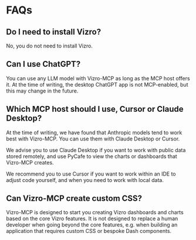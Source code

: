# FAQs

## Do I need to install Vizro?

No, you do not need to install Vizro.

## Can I use ChatGPT?

You can use any LLM model with Vizro-MCP as long as the MCP host offers it. At the time of writing, the desktop ChatGPT app is not MCP-enabled, but this may change in the future.

## Which MCP host should I use, Cursor or Claude Desktop?

At the time of writing, we have found that Anthropic models tend to work best with Vizro-MCP. You can use them with Claude Desktop or Cursor.

We advise you to use Claude Desktop if you want to work with public data stored remotely, and use PyCafe to view the charts or dashboards that Vizro-MCP creates.

We recommend you to use Cursor if you want to work within an IDE to adjust code yourself, and when you need to work with local data.

## Can Vizro-MCP create custom CSS?

Vizro-MCP is designed to start you creating Vizro dashboards and charts based on the core Vizro features. It is not designed to replace a human developer when going beyond the core features, e.g. when building an application that requires custom CSS or bespoke Dash components.
